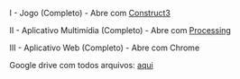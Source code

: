 I - Jogo (Completo) - Abre com [Construct3](https://editor.construct.net/)

II - Aplicativo Multimídia (Completo) - Abre com [Processing](https://processing.org/download/)

III - Aplicativo Web (Completo) - Abre com Chrome

Google drive com todos arquivos: [aqui](https://drive.google.com/drive/folders/1QzqOeBPY6EbV_jsoD7WpTfPmhJVezVN0?usp=sharing)
